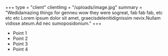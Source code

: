 +++
type = "client"
clientImg = "/uploads/image.jpg"
summary = "Wedidamazing things for genneu wow they were sogreat, fab fab fab, etc etc etc Lorem ipsum dolor sit amet, graecisdelenitidignissim nevix.Nullam vidisse ateum.Ad nec sumoposidonium."
+++
* Point 1
* Point 2
* Point 3
* Point 4